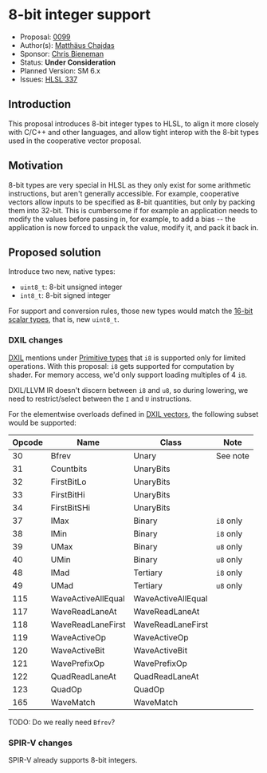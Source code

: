 <!-- {% raw %} -->

# 8-bit integer support

* Proposal: [0099](NNNN-8-bit-integers.md)
* Author(s): [Matthäus Chajdas](https://github.com/anteru)
* Sponsor: [Chris Bieneman](https://github.com/llvm-beanz)
* Status: **Under Consideration**
* Planned Version: SM 6.x
* Issues: [HLSL 337](https://github.com/microsoft/hlsl-specs/issues/337)

## Introduction

This proposal introduces 8-bit integer types to HLSL, to align it more closely with C/C++ and other languages, and allow tight interop with the 8-bit types used in the cooperative vector proposal.

## Motivation

8-bit types are very special in HLSL as they only exist for some arithmetic instructions, but aren't generally accessible. For example, cooperative vectors allow inputs to be specified as 8-bit quantities, but only by packing them into 32-bit. This is cumbersome if for example an application needs to modify the values before passing in, for example, to add a bias -- the application is now forced to unpack the value, modify it, and pack it back in.

## Proposed solution

Introduce two new, native types:

* `uint8_t`: 8-bit unsigned integer
* `int8_t`: 8-bit signed integer

For support and conversion rules, those new types would match the [16-bit scalar types](https://github.com/microsoft/DirectXShaderCompiler/wiki/16-Bit-Scalar-Types), that is, new `uint8_t`.

### DXIL changes

[DXIL](https://github.com/microsoft/DirectXShaderCompiler/blob/main/docs/DXIL.rst) mentions under [Primitive types](https://github.com/microsoft/DirectXShaderCompiler/blob/main/docs/DXIL.rst#primitive-types) that `i8` is supported only for limited operations. With this proposal: `i8` gets supported for computation by shader. For memory access, we'd only support loading multiples of 4 `i8`.

DXIL/LLVM IR doesn't discern between `i8` and `u8`, so during lowering, we need to restrict/select between the `I` and `U` instructions.

For the elementwise overloads defined in [DXIL vectors](0030-dxil-vectors.md), the following subset would be supported:

| Opcode |  Name              | Class              | Note          |
| ------ | --------------     | --------           | ----          |
| 30     | Bfrev              | Unary              | See note      |
| 31     | Countbits          | UnaryBits          |               |
| 32     | FirstBitLo         | UnaryBits          |               |
| 33     | FirstBitHi         | UnaryBits          |               |
| 34     | FirstBitSHi        | UnaryBits          |               |
| 37     | IMax               | Binary             | `i8` only     |
| 38     | IMin               | Binary             | `i8` only     |
| 39     | UMax               | Binary             | `u8` only     |
| 40     | UMin               | Binary             | `u8` only     |
| 48     | IMad               | Tertiary           | `i8` only     |
| 49     | UMad               | Tertiary           | `u8` only     |
| 115    | WaveActiveAllEqual | WaveActiveAllEqual |               |
| 117    | WaveReadLaneAt     | WaveReadLaneAt     |               |
| 118    | WaveReadLaneFirst  | WaveReadLaneFirst  |               |
| 119    | WaveActiveOp       | WaveActiveOp       |               |
| 120    | WaveActiveBit      | WaveActiveBit      |               |
| 121    | WavePrefixOp       | WavePrefixOp       |               |
| 122    | QuadReadLaneAt     | QuadReadLaneAt     |               |
| 123    | QuadOp             | QuadOp             |               |
| 165    | WaveMatch          | WaveMatch          |               |

TODO: Do we really need `Bfrev`?

### SPIR-V changes

SPIR-V already supports 8-bit integers.

